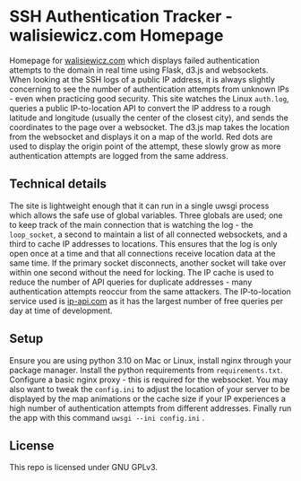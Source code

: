 # SSH Authentication Tracker - walisiewicz.com Homepage

Homepage for [walisiewicz.com](https://walisiewicz.com) which displays failed authentication attempts to the domain in real time using Flask, d3.js and websockets. When looking at the SSH logs of a public IP address, it is always slightly concerning to see the number of authentication attempts from unknown IPs - even when practicing good security. This site watches the Linux `auth.log`, queries a public IP-to-location API to convert the IP address to a rough latitude and longitude (usually the center of the closest city), and sends the coordinates to the page over a websocket. The d3.js map takes the location from the websocket and displays it on a map of the world. Red dots are used to display the origin point of the attempt, these slowly grow as more authentication attempts are logged from the same address.

## Technical details

The site is lightweight enough that it can run in a single uwsgi process which allows the safe use of global variables. Three globals are used; one to keep track of the main connection that is watching the log - the `loop_socket`, a second to maintain a list of all connected websockets, and a third to cache IP addresses to locations. This ensures that the log is only open once at a time and that all connections receive location data at the same time. If the primary socket disconnects, another socket will take over within one second without the need for locking. The IP cache is used to reduce the number of API queries for duplicate addresses - many authentication attempts reoccur from the same attackers. The IP-to-location service used is [ip-api.com](https://ip-api.com) as it has the largest number of free queries per day at time of development.

## Setup

Ensure you are using python 3.10 on Mac or Linux, install nginx through your package manager. Install the python requirements from `requirements.txt`. Configure a basic nginx proxy - this is required for the websocket. You may also want to tweak the `config.ini` to adjust the location of your server to be displayed by the map animations or the cache size if your IP experiences a high number of authentication attempts from different addresses. Finally run the app with this command `uwsgi --ini config.ini` .

## License

This repo is licensed under GNU GPLv3.
